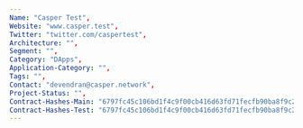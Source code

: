 ```yaml
--- 
Name: "Casper Test", 
Website: "www.casper.test", 
Twitter: "twitter.com/caspertest", 
Architecture: "",
Segment: "",
Category: "DApps",
Application-Category: "",
Tags: "",
Contact: "devendran@casper.network",
Project-Status: "",
Contract-Hashes-Main: "6797fc45c106bd1f4c9f00cb416d63fd71fecfb90ba8f9c24e597b678569d095",
Contract-Hashes-Test: "6797fc45c106bd1f4c9f00cb416d63fd71fecfb90ba8f9c24e597b678569d095",
--- 
```

<!--lang:en--> 

<!--lang:es--] 

<!--lang:de--] 

<!--lang:fr--] 

<!--lang:pl--] 

<!--lang:uk--] 

[!--lang:*--> 
